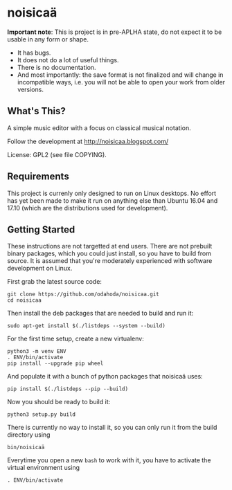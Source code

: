 noisicaä
========

**Important note**: This is project is in pre-APLHA  state, do not expect it to
be usable in any form or shape.

* It has bugs.
* It does not do a lot of useful things.
* There is no documentation.
* And most importantly: the save format is not finalized and will change in
  incompatible ways, i.e. you will not be able to open your work from older
  versions.


What's This?
------------

A simple music editor with a focus on classical musical notation.

Follow the development at http://noisicaa.blogspot.com/

License: GPL2 (see file COPYING).

Requirements
------------

This project is currenly only designed to run on Linux desktops. No effort has
yet been made to make it run on anything else than Ubuntu 16.04 and 17.10
(which are the distributions used for development).

Getting Started
---------------

These instructions are not targetted at end users. There are not prebuilt
binary packages, which you could just install, so you have to build from
source. It is assumed that you're moderately experienced with software
development on Linux.

First grab the latest source code:

    git clone https://github.com/odahoda/noisicaa.git
    cd noisicaa
Then install the deb packages that are needed to build and run it:

    sudo apt-get install $(./listdeps --system --build)
For the first time setup, create a new virtualenv:

    python3 -m venv ENV
    . ENV/bin/activate
    pip install --upgrade pip wheel
And populate it with a bunch of python packages that noisicaä uses:

    pip install $(./listdeps --pip --build)
Now you should be ready to build it:

    python3 setup.py build
There is currently no way to install it, so you can only run it from the build
directory using

    bin/noisicaä

Everytime you open a new `bash` to work with it, you have to activate the
virtual environment using

    . ENV/bin/activate
